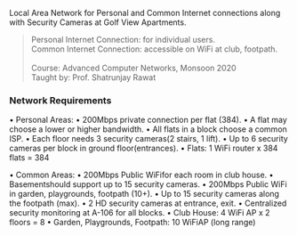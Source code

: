 Local Area Network for Personal and Common Internet connections along with
Security Cameras at Golf View Apartments.

> Personal Internet Connection: for individual users.<br>
> Common Internet Connection: accessible on WiFi at club, footpath.<br>
> <br>
> Course: Advanced Computer Networks, Monsoon 2020<br>
> Taught by: Prof. Shatrunjay Rawat


### Network Requirements

• Personal Areas:
• 200Mbps private connection per flat (384).
• A flat may choose a lower or higher bandwidth.
• All flats in a block choose a common ISP.
• Each floor needs 3 security cameras(2 stairs, 1 lift).
• Up to 6 security cameras per block in ground floor(entrances).
• Flats: 1 WiFi router x 384 flats = 384

• Common Areas:
• 200Mbps Public WiFifor each room in club house.
• Basementshould support up to 15 security cameras.
• 200Mbps Public WiFi in garden, playgrounds, footpath (10+).
• Up to 15 security cameras along the footpath (max).
• 2 HD security cameras at entrance, exit.
• Centralized security monitoring at A-106 for all blocks.
• Club House: 4 WiFi AP x 2 floors = 8
• Garden, Playgrounds, Footpath: 10 WiFiAP (long range)
